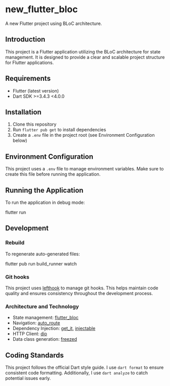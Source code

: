 # new_flutter_bloc

A new Flutter project using BLoC architecture.

## Introduction

This project is a Flutter application utilizing the BLoC architecture for state management. It is designed to provide a clear and scalable project structure for Flutter applications.

## Requirements

- Flutter (latest version)
- Dart SDK >=3.4.3 <4.0.0

## Installation

1. Clone this repository
2. Run `flutter pub get` to install dependencies
3. Create a `.env` file in the project root (see Environment Configuration below)

## Environment Configuration

This project uses a `.env` file to manage environment variables. Make sure to create this file before running the application.

## Running the Application

To run the application in debug mode:

flutter run

## Development

### Rebuild

To regenerate auto-generated files:

flutter pub run build_runner watch

### Git hooks

This project uses [lefthook](https://github.com/evilmartians/lefthook) to manage git hooks. This helps maintain code quality and ensures consistency throughout the development process.

### Architecture and Technology

- State management: [flutter_bloc](https://pub.dev/packages/flutter_bloc)
- Navigation: [auto_route](https://pub.dev/packages/auto_route)
- Dependency Injection: [get_it](https://pub.dev/packages/get_it), [injectable](https://pub.dev/packages/injectable)
- HTTP Client: [dio](https://pub.dev/packages/dio)
- Data class generation: [freezed](https://pub.dev/packages/freezed)

## Coding Standards

This project follows the official Dart style guide. I use `dart format` to ensure consistent code formatting. Additionally, I use `dart analyze` to catch potential issues early.
